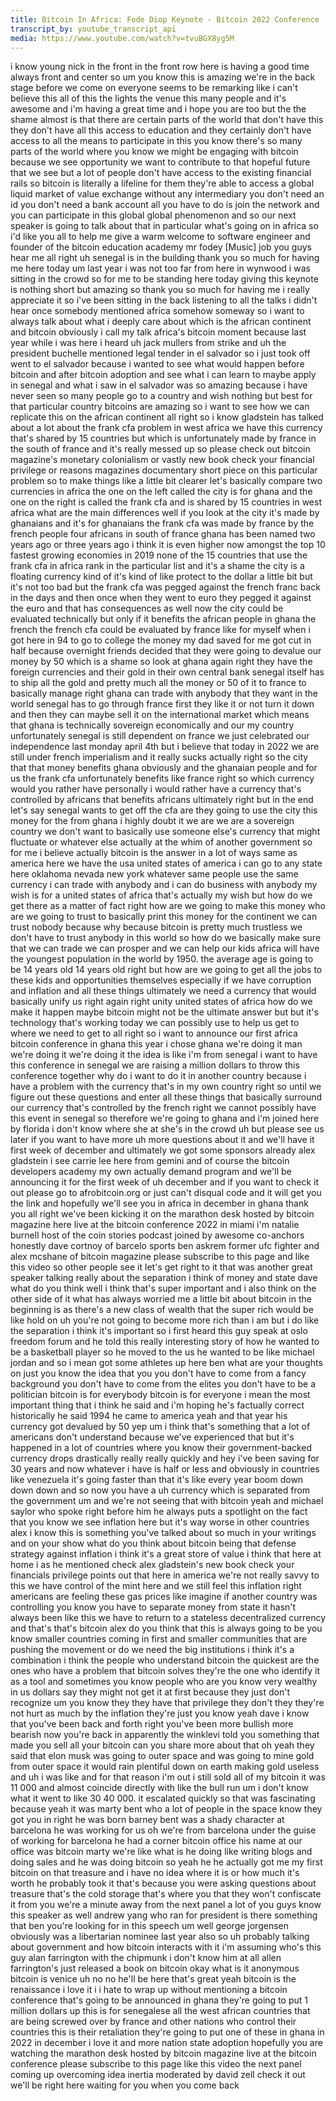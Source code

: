```yaml
---
title: Bitcoin In Africa: Fode Diop Keynote - Bitcoin 2022 Conference 
transcript_by: youtube_transcript_api
media: https://www.youtube.com/watch?v=tvuBGX8yg5M
---
```


i know young nick in the front in the
front row here is having a good time
always front and center
so um you know this is amazing we're in
the back stage before we come on
everyone seems to be remarking like i
can't believe this all of this the
lights the venue this many people
and it's awesome and i'm having a great
time and i hope you are too
but the
the shame almost is that there are
certain parts of the world that don't
have this they don't have all this
access to education and they certainly
don't have access to all the means to
participate in this you know there's so
many parts of the world where you know
we might be engaging with bitcoin
because we see opportunity we want to
contribute to that hopeful future that
we see
but a lot of people don't have access to
the existing financial rails so bitcoin
is literally a lifeline for them they're
able to access a global liquid market of
value exchange without any intermediary
you don't need an id you don't need a
bank account
all you have to do is join the network
and you can participate in this global
global phenomenon
and so our next speaker is going to talk
about that in particular what's going on
in africa so i'd like you all to help me
give a warm welcome to software engineer
and founder of the bitcoin education
academy mr fodey
[Music]
job you guys hear me
all right
uh
senegal is in the building
thank you so much for having me here
today um last year i was not too far
from here in wynwood i was sitting in
the crowd so for me to be standing here
today giving this keynote is nothing
short but amazing so thank you so much
for having me i really appreciate it
so
i've been sitting in the back listening
to all the talks i didn't hear once
somebody mentioned africa somehow
someway
so i want to always talk about what i
deeply care about which is the african
continent
and bitcoin obviously
i call my talk africa's bitcoin moment
because last year
while i was here
i heard uh
jack mullers from strike and uh the
president buchelle mentioned legal
tender in el salvador so i just took off
went to el salvador because i wanted to
see what would happen before bitcoin and
after bitcoin adoption and see what i
can learn to maybe apply in senegal and
what i saw in el salvador was so amazing
because i have never seen so many people
go to a country and wish nothing but
best for that particular country
bitcoins are amazing so
i want to see how we can replicate this
on the african continent all right
so
i know gladstein has talked about a lot
about
the frank cfa problem in west africa we
have this currency that's shared by 15
countries but which is unfortunately
made by france in the south of france
and it's really messed up
so please check out bitcoin magazine's
monetary
colonialism or vastly new book check
your financial privilege or reasons
magazines documentary short piece on
this particular problem
so to make things like a little bit
clearer
let's basically compare two currencies
in africa the one on the left called the
city is for ghana and the one on the
right is called the frank cfa and is
shared by 15 countries in west africa
what are the main differences well if
you look at the city
it's made by ghanaians and it's for
ghanaians
the frank cfa was made by france
by the french people four africans in
south of france
ghana has been named two years ago or
three years ago i think it is even
higher now amongst the top 10 fastest
growing economies in 2019
none of the 15 countries that use the
frank cfa in africa
rank in the particular list and it's a
shame
the city is a floating currency kind of
it's kind of like protect to the dollar
a little bit but it's not too bad but
the frank cfa was pegged against the
french franc back in the days and then
once when they went to euro they pegged
it against the euro and that has
consequences as well
now
the city could be evaluated technically
but only if it benefits the african
people in ghana
the french the french cfa could be
evaluated by france like for myself when
i got here in 94 to go to college the
money my dad saved for me got cut in
half because overnight friends decided
that they were going to devalue our
money by 50 which is a shame
so
look at ghana again right
they have the foreign currencies and
their gold in their own central bank
senegal itself has to ship all the gold
and pretty much all the money or 50 of
it to france to basically manage right
ghana can trade with anybody that they
want in the world
senegal has to go through france first
they like it or not turn it down and
then they can maybe sell it on the
international market which means that
ghana is technically
sovereign economically
and our my country unfortunately senegal
is still dependent on france
we just celebrated our independence last
monday april 4th
but i believe that today in 2022 we are
still under french imperialism and it
really sucks actually right so the city
that that money benefits ghana obviously
and the ghanaian people
and for us the frank cfa unfortunately
benefits like france
right
so
which currency would you rather have
personally i would rather have a
currency that's controlled by africans
that benefits africans ultimately right
but in the end let's say senegal wants
to get off the cfa
are they going to use the city this
money for the from ghana i highly doubt
it we are we are a sovereign country we
don't want to basically use someone
else's currency that might fluctuate or
whatever else actually at the whim of
another government
so for me
i believe actually bitcoin is the answer
in a lot of ways
same as america here we have the usa
united states of america i can go to any
state here oklahoma nevada
new york whatever same people use the
same currency i can trade with anybody
and i can do business with anybody
my wish is for a united states of africa
that's actually my wish but how do we
get there as a matter of fact right how
are we going to make this money who are
we going to trust to basically print
this money for the continent
we can trust nobody because why because
bitcoin is pretty much trustless we
don't have to trust anybody in this
world so how do we basically make sure
that
we can trade we can prosper and we can
help our kids
africa will have the youngest population
in the world by 1950. the average age is
going to be 14 years old
14 years old
right but how are we going to get all
the jobs to these kids and opportunities
themselves
especially if we have corruption and
inflation and all these things
ultimately we need a currency that would
basically unify us
right again right unity united states of
africa how do we make it happen maybe
bitcoin might not be the ultimate answer
but but it's technology that's working
today we can possibly use to help us get
to where we need to get to all right
so
i want to announce
our first africa bitcoin conference in
ghana this year i chose ghana
we're doing it man we're doing it we're
doing it the idea is like i'm from
senegal
i want to have this conference in
senegal we are raising a million dollars
to throw this conference together
why do i want to do it in another
country because i have a problem with
the currency that's in my own country
right so
until we figure out these questions and
enter all these things that basically
surround our currency that's controlled
by the french right we cannot possibly
have this event in senegal so therefore
we're going to ghana and i'm
joined here by florida i don't know
where she at she's in the crowd
uh but please see us later if you want
to have more uh
more questions about it and we'll have
it first week of december and ultimately
we got some sponsors already alex
gladstein i see carrie lee here from
gemini and of course the bitcoin
developers academy my own actually
demand program and we'll be announcing
it for the first week of uh december
and if you want to check it out please
go to afrobitcoin.org or just can't
disqual code and it will get you the
link and hopefully we'll see you in
africa in december in ghana thank you
all right we've been kicking it on the
marathon desk hosted by bitcoin magazine
here live at the bitcoin conference 2022
in miami i'm natalie burnell host of the
coin stories podcast joined by awesome
co-anchors honestly dave cortnoy of
barcelo sports ben askrem former ufc
fighter and alex mcshane of bitcoin
magazine please subscribe to this page
and like this video so other people see
it let's get right to it that was
another great speaker talking really
about the separation i think of money
and state dave what do you think well i
think that's super important and
i also think on the other side of it
what has always worried me a little bit
about bitcoin in the beginning is as
there's a new class of wealth that the
super rich would be like hold on uh
you're not going to become more rich
than i am but i do like the separation i
think it's important
so i first heard this guy speak at oslo
freedom forum and he told this really
interesting story of how he wanted to be
a basketball player so he moved to the
us he wanted to be like michael jordan
and so i mean got some athletes up here
ben what are your thoughts on just you
know the idea that you you don't have to
come from a fancy background you don't
have to come from the elites you don't
have to be a politician bitcoin is for
everybody bitcoin is for everyone i mean
the most important thing that i think he
said and i'm hoping he's factually
correct historically he said 1994 he
came to america yeah and that year his
currency got devalued by 50
yep um i think that's something that a
lot of americans don't understand
because we've experienced that but it's
happened in a lot of countries where you
know their government-backed currency
drops drastically really really quickly
and hey i've been saving for 30 years
and now whatever i have is half or less
and obviously in countries like
venezuela it's going faster than that
it's like every year boom down down down
and so now you have a uh currency which
is separated from the government um
and we're not seeing that with bitcoin
yeah and michael saylor who spoke right
before him he always puts a spotlight on
the fact that you know we see inflation
here but it's way worse in other
countries alex i know this is something
you've talked about so much in your
writings and on your show what do you
think about bitcoin being that defense
strategy against inflation
i think it's a great store of value i
think that here at home i as he
mentioned check alex gladstein's new
book check your financials privilege
points out that here in america
we're not really savvy to this we have
control of the mint here
and we still feel this inflation right
americans are feeling these gas prices
like imagine if another country was
controlling you know you have to
separate money from state it hasn't
always been like this we have to return
to a stateless decentralized currency
and that's that's bitcoin alex do you
think that this is always going to be
you know smaller countries coming in
first and smaller communities that are
pushing the movement or do we need the
big institutions
i think it's a combination i think the
people who understand bitcoin the
quickest are the ones who have a problem
that bitcoin solves they're the one who
identify it as a tool and sometimes you
know people who are you know very
wealthy in us dollars say they might not
get it at first because they just don't
recognize um you know they they have
that privilege they don't they they're
not hurt as much by the inflation
they're just you know
yeah dave i know that you've been back
and forth right you've been more bullish
more bearish now you're back in
apparently the winklevi told you
something that made you sell all your
bitcoin can you share more about that oh
yeah they said that elon musk was going
to outer space and was going to mine
gold from outer space it would rain
plentiful down on earth making gold
useless and uh i was like and for that
reason i'm out i still
sold all of my bitcoin it was 11 000 and
almost coincide directly with like the
bull run
um i don't know what it went to like 30
40 000. it escalated quickly so that was
fascinating because yeah it was marty
bent who a lot of people in the space
know they got you in right he was born
barney bent was a shady character at
barcelona he was working for us oh
we're from barcelona under the guise of
working for barcelona he had a corner
bitcoin office his name at our office
was bitcoin marty we're like what is he
doing
like writing blogs and doing sales and
he was doing bitcoin so
yeah he he actually got me my first
bitcoin on that treasure and i have no
idea where it is or how much it's worth
he probably took it that's because you
were asking questions about treasure
that's the cold storage that's where you
that they won't confiscate it from you
we're a minute away from the next panel
a lot of you guys know this speaker as
well andrew yang who ran for president
is there something that ben you're
looking for in this speech um well
george jorgensen obviously was a
libertarian nominee last year also so uh
probably talking about government and
how bitcoin interacts with it i'm
assuming who's this guy alan farrington
with the chipmunk i don't know him at
all allen farrington's just released a
book on bitcoin okay
what is it anonymous bitcoin is venice
uh no no he'll be here that's great yeah
bitcoin is the renaissance i love it i i
hate to wrap up without mentioning a
bitcoin conference that's going to be
announced in ghana they're going to put
1 million dollars up this is for
senegalese all the west african
countries that are being
screwed over by france and other nations
who control their countries this is
their retaliation they're going to put
one of these in ghana in 2022 in
december i love it and more nation state
adoption hopefully you are watching the
marathon desk hosted by bitcoin magazine
live at the bitcoin conference please
subscribe to this page like this video
the next panel coming up overcoming idea
inertia moderated by david zell check it
out we'll be right here waiting for you
when you come back

